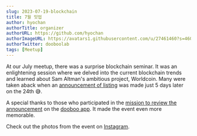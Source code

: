 ```yaml
---
slug: 2023-07-19-blockchain
title: 7월 밋업
author: hyochan
authorTitle: organizer
authorURL: https://github.com/hyochan
authorImageURL: https://avatars1.githubusercontent.com/u/27461460?s=460&u=b5860875e26d33fd70fd210f4ea74f81cdf9d99b&v=4
authorTwitter: dooboolab
tags: [Meetup]
---
```


At our July meetup, there was a surprise blockchain seminar. It was an enlightening session where we delved into the current blockchain trends and learned about Sam Altman's ambitious project, Worldcoin. Many were taken aback when an [announcement of listing](https://www.coindeskkorea.com/news/articleView.html?idxno=92217) was made just 5 days later on the 24th 😅.

A special thanks to those who participated in the [mission to review the announcement](https://dooboo.page.link/7Ae2co2wZ7mxACgG8) on the [dooboo app](https://dooboo.io). It made the event even more memorable.

Check out the photos from the event on [Instagram](https://www.instagram.com/p/CvKD-eXS284/?img_index=1).
